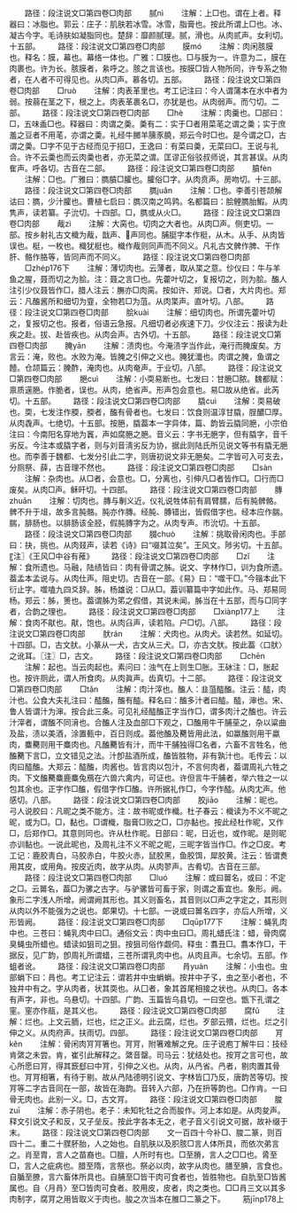<!-- { "loadSidebar": true } -->
　　路径：段注说文□第四卷□肉部
　　腻nì
　　注解：上□也。谓在上者。释器曰：冰脂也。郭云：庄子：肌肤若冰雪。冰雪，脂膏也。按此所谓上□也。冰、凝古今字。毛诗肤如凝脂同也。楚辞：靡颜腻理。腻，滑也。从肉贰声。女利切。十五部。
　　路径：段注说文□第四卷□肉部
　　膜mó
　　注解：肉闲胲膜也。释名：膜，幕也。幕络一体也。广雅：□膜也。□与膜为一。许意为二，膜在肉裹也。许为长。胲膜者，絫呼之。胲之言该也。按膜□皆人物所同，许专系之物者，在人者不可得见也。从肉□声。慕各切。五部。
　　路径：段注说文□第四卷□肉部
　　□ruò
　　注解：肉表革里也。考工记注曰：今人谓蒲本在水中者为弱。按蒻在茎之下，根之上。肉表革裹名□，亦犹是也。从肉弱声。而勺切。二部。
　　路径：段注说文□第四卷□肉部
　　□hè
　　注解：肉羹也。□部曰：□，五味盉□也。释器曰：肉谓之羮。羮有二：实于□者用菜芼之谓之羮；实于庶羞之豆者不用芼，亦谓之羮。礼经牛膷羊臐豕膮，郑云今时□也。是今谓之□，古谓之羮。□字不见于古经而见于招□，王逸曰：有菜曰羮，无菜曰□。王说与礼合。许不云羮也而云肉羮也者，亦无菜之谓。匡谬正俗驳叔师说，其言甚误。从肉隺声。呼各切。古音在二部。
　　路径：段注说文□第四卷□肉部
　　膹fèn
　　注解：□也。广雅曰：臇膹□臛也。臛俗□字。从肉贲声。房吻切。十三部。
　　路径：段注说文□第四卷□肉部
　　臇juǎn
　　注解：□也。李善引苍颉解诂曰：臇，少汁臛也。曹植七启曰：臇汉南之鸣鹑。名都篇曰：脍鲤臇胎鰕。从肉隽声，读若纂。子沇切。十四部。□，臇或从火□。
　　路径：段注说文□第四卷□肉部
　　胾zì
　　注解：大脔也。切肉之大者也。从肉□声。侧吏切。一部。按乡射礼古文樴为胾，戠声、声同也。脯脡字本作梃，从木。从手、从肉皆误也。梃，一枚也。樴犹梃也。樴作胾则同声而不同义。凡礼古文髀作脾、干作肝、骼作胳等，皆同声而不同义。
　　路径：段注说文□第四卷□肉部
　　□zhép176下
　　注解：薄切肉也。云薄者，取从枼之意。仯仪曰：牛与羊鱼之腥，聂而切之为脍。注：聂之言□也。先藿叶切之，复报切之，则为脍。醢人注引少仪聂皆作□，腊人注云：膴亦□肉脔。按如许、郑说。□者，大片肉也。郑云：凡醢酱所和细切为韲，全物若□为菹。从肉枼声。直叶切。八部。
　　路径：段注说文□第四卷□肉部
　　脍kuài
　　注解：细切肉也。所谓先藿叶切之，复报切之也。报者，俗语云急报。凡细切者必疾速下刀。少仪注云：报读为赴疾之赴。拔、赴皆疾也。从肉会声。古外切。十五部。
　　路径：段注说文□第四卷□肉部
　　腌yān
　　注解：渍肉也。今淹渍字当作此，淹行而腌废矣。方言云：淹，败也。水败为淹。皆腌之引伸之义也。腌犹瀸也。肉谓之腌，鱼谓之饐。仓颉篇云：腌酢，淹肉也。从肉奄声。于业切。八部。
　　路径：段注说文□第四卷□肉部
　　脃cuì
　　注解：小耎易断也。七发曰：甘脃□脓。魏都赋：禀质遳脃。作脆者，误也。从肉，绝省声。形声包会意也。易□故从绝省。此芮切。十五部。
　　路径：段注说文□第四卷□肉部
　　膬cuì
　　注解：耎易破也。耎，七发注作腝，腝者，醢有骨者也。七发曰：饮食则温淳甘膬，脭醲□厚。从肉毳声。七绝切。十五部。按脃，膬葢本一字异体，篇、韵皆云膬同脃，小宗伯注曰：今南阳名穿地为竁，声如腐脃之脃。音义云：字书无脃字，但有膬字，音千劣反。今注本或膬字者，则与刘音淸劣反为协，据此则陆氏所见说文等书有膬无脃也。而李善于魏都、七发分引此二字，则唐初说文非无脃矣。二字皆可入可支去，分厕祭、薛，古音理不然也。
　　路径：段注说文□第四卷□肉部
　　□sàn
　　注解：杂肉也。从□者，会意也。□，分离也，引伸凡□者皆作□。□行而□废矣。从肉□声。稣旰切。十四部。
　　路径：段注说文□第四卷□肉部
　　膞zhuǎn
　　注解：切肉也。膞与剸义近。仪礼说牲体前有肩臂臑，后有肫髀骼。髀不升于俎，故多言肫骼。肫亦作膞。经肫、膞错出，皆假借字也。经本应作腨。腨，腓肠也。以腓肠该全胫，假肫膞字为之。从肉专声。市沇切。十五部。
　　路径：段注说文□第四卷□肉部
　　腏chuò
　　注解：挑取骨闲肉也。手部曰：抉，挑也。从肉叕声，读若《诗》曰“啜其泣矣”。王风文。陟劣切。十五部。〖注〗《王风□中谷有蓷》
　　路径：段注说文□第四卷□肉部
　　□zǐ
　　注解：食所遗也。马融，陆绩皆曰：肉有骨谓之胏。说文、字林作□，训为食所遗。葢孟本孟说与。从肉仕声。阻史切。古音在一部。《易》曰：“噬干□。”今锴本此下衍止字。噬嗑九四爻辞。胏，杨雄说：□从□。葢训纂篇中字如此作。马、郑易同杨。郑云：胏，箦也。葢谓胏为笫之假借，其说未闻。胏当在十五部，而与□同字者，合韵之理也。
　　路径：段注说文□第四卷□肉部
　　□xiànp177上
　　注解：食肉不猒也。猒，饱也。从肉臽声，读若陷。户□切。八部。
　　路径：段注说文□第四卷□肉部
　　肰rán
　　注解：犬肉也。从肉犬。读若然。如延切。十四部。□，古文肰。小篆从一犬，古文从三犬。□，亦古文肰。按此葢〈口肰〉之讹耳。〖注〗□，古文。
　　路径：段注说文□第四卷□肉部
　　□chēn
　　注解：起也。当云肉起也。素问曰：浊气在上则生□胀。王砅注：□，胀起也。按许厕此，谓人所食肉。从肉眞声。齿真切。十二部。
　　路径：段注说文□第四卷□肉部
　　□tǎn
　　注解：肉汁滓也。醢人：韭菹醓醢。注云：醓，肉汁也。公食大夫礼注曰：醓醢，醢有醓。释名曰：醢多汁者曰醓。醓，渖也。宋、鲁人皆谓汁为渖。按合此三条。可见礼经醓醢正字当作□，谓多肉汁之醢也。许云汁滓者，谓醢不同湇也。合醢人注及血部□下观之，□醢用牛干脯莝之，杂以粱曲及盐，渍以美酒，涂置甀中，百日则成。葢他醢及臡皆用此法，如蠃醢则用干蠃肉，麋臡则用干麋肉也。凡醢臡皆有汁，而牛干脯独得□名者，六畜不言牲名，他醢臡下言□，立文错见之法。汁卽盐酒所成，醢皆胜物，非有孰汁也。毛传云：以肉曰醓醢。大郑云：醓醢，肉酱也。皆言肉以包汁，不言何肉者，葢谓周礼六牲之肉。下文醢臡麋鹿麋兔鴈在六兽六禽内，可证也。许但言牛干脯者，举六牲之一以包其余也。正字作□醢，假借字作□醢。许所据礼作□，今字作醓。从肉冘声。他感切。八部。
　　路径：段注说文□第四卷□肉部
　　胶jiāo
　　注解：昵也。弓人说胶曰：凡昵之类不能方。注：故书昵或作樴。杜子春云：樴读为不义不昵之昵，或为□。□，黏也。□谓樴，脂膏□败之□，□亦黏也。按此经杜作昵，又作□，后郑作□。其意则同也。许从杜作昵。日部曰：昵，日近也，或作昵。是则昵亦训黏也。一说此昵也，及周礼注不义不昵之昵，三昵字皆当作□。作之□皮。考工记：鹿胶靑白，马胶赤白，牛胶火赤，鼠胶黑，鱼胶饵，犀胶黄。注云：皆谓煑用其皮，或用角。按皮近肉，故字从肉。从肉翏声。古肴切。古音在三部。
　　路径：段注说文□第四卷□肉部
　　□luó
　　注解：或曰嘼名，或曰：不定之□。云嘼名，葢□为骡之古字。与驴骡皆可畜于家，则谓之畜宜也。象形。阙。象形二字浅人所增。阙谓阙其形也。其义则畜名，其音则以□声之字定之，其形则从肉以外不能强为之说也。郞果切。十七部。一说或曰嘼名四字，亦后人所增，义形皆阙。
　　路径：段注说文□第四卷□肉部
　　□qūp177下
　　注解：蝇乳肉中也。三苍曰：蝇乳肉中曰□。通俗文云：肉中虫曰□。周礼蜡氏注：蜡，骨肉腐臭蝇虫所蜡也。蜡读如狙司之狙。按狙司俗作觑伺。释虫：翥丑□。翥本作□，干据反，见广韵，卽周礼所谓蜡，三苍所谓乳肉中也。从肉且声。七余切。五部。作蛆者讹。
　　路径：段注说文□第四卷□肉部
　　肙yuàn
　　注解：小虫也。虫部蜎下曰：肙也。考工记注云：谓若井中虫蜎蜎。按井中孑孓，虫之至小者也，不独井中有之。字从肉者，状其耎也。从囗者，象其首尾相接之状也。从肉囗。各本有声字，非也。乌悬切。十四部。广韵、玉篇皆乌县切。一曰空也。甑下孔谓之窐。窐亦作瓹，是其义也。
　　路径：段注说文□第四卷□肉部
　　腐fǔ
　　注解：烂也。上文云胹，烂也，烂之正义。此云腐，烂也。歹部云殨，烂也。烂之引伸之义。从肉府声。扶雨切。四部。
　　路径：段注说文□第四卷□肉部
　　肎kěn
　　注解：骨闲肉肎肎箸也。肎肎，附箸难解之皃。庄子说庖丁解牛曰：技经肯綮之未尝。肯，崔引此解释之。綮音罄。司马云：犹结处也。按肎之言可也，故心所愿曰肎，得其窾郄曰中肎，引伸之义也。从肉，从冎省。冎者，剔肉置其骨也。肎肎相箸，有待于剔。故从冎陆德明引说文、字林皆囗乃反，唐韵苦等切。按肎等二字古音同在一部，故皆在海韵。音转入六部，乃在抍等韵也。□作肯。一曰骨无肉也。此别一义。□，古文肎。
　　路径：段注说文□第四卷□肉部
　　脧zuī
　　注解：赤子阴也。老子：未知牝牡之合而朘作。河上本如是。从肉夋声。释文引说文子和反，又子垒反。按此字各本无之，老子音义引说文可据，故补缀于末。
　　路径：段注说文□第四卷□肉部
　　文一百四十今补□、脧二篆，则百四十二。重二十腜肧胎，人之始也。自肌肤以及胑胲□言人体所具，而依次弟言之。肖至胄，言人之苗裔也。□膻，人所时有也。□至膌，言人之□□也。脀至□，言人之疵病也。腊至隋，言祭也。祭必以肉，故字从肉也。膳至腆，言食也。自腯至膫，言六畜体所具也。自脯至□皆干肉可食者也，皆胜物也。自肍至□皆酱属也。自〈月肙〉至□皆肉可食者。胶用皮，皮者，肉之类也。□□肙三文以其多肉制字，腐肎之用皆取义于肉也。朘之次当本在脽□二篆之下。
　　筋jīnp178上
